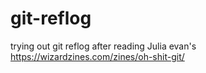 # git-reflog
trying out git reflog after reading Julia evan's https://wizardzines.com/zines/oh-shit-git/
